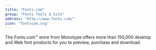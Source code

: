 ```yaml
---
title: "Fonts.com"
group: "Fonts Tools & Site"
address: "http://www.fonts.com/"
icon: "fontscom.svg"
---
```

The Fonts.com™ store from Monotype offers more than 150,000 desktop and Web font products for you to preview, purchase and download.
